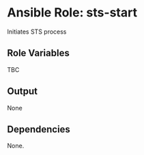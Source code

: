 Ansible Role: sts-start
=======================

Initiates STS process

Role Variables
--------------

TBC


Output
------

None

Dependencies
------------

None.
